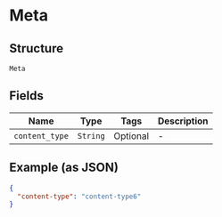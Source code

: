 
# Meta

## Structure

`Meta`

## Fields

| Name | Type | Tags | Description |
|  --- | --- | --- | --- |
| `content_type` | `String` | Optional | - |

## Example (as JSON)

```json
{
  "content-type": "content-type6"
}
```

